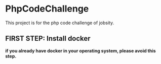 # PhpCodeChallenge

This project is for the php code challenge of jobsity.

## FIRST STEP: Install docker
**if you already have docker in your operating system, please avoid this step.**
